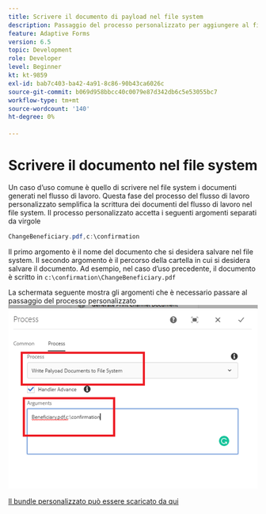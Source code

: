 ```yaml
---
title: Scrivere il documento di payload nel file system
description: Passaggio del processo personalizzato per aggiungere al file system il documento di scrittura che si trova sotto la cartella payload
feature: Adaptive Forms
version: 6.5
topic: Development
role: Developer
level: Beginner
kt: kt-9859
exl-id: bab7c403-ba42-4a91-8c86-90b43ca6026c
source-git-commit: b069d958bbcc40c0079e87d342db6c5e53055bc7
workflow-type: tm+mt
source-wordcount: '140'
ht-degree: 0%

---
```


# Scrivere il documento nel file system

Un caso d’uso comune è quello di scrivere nel file system i documenti generati nel flusso di lavoro.
Questa fase del processo del flusso di lavoro personalizzato semplifica la scrittura dei documenti del flusso di lavoro nel file system.
Il processo personalizzato accetta i seguenti argomenti separati da virgole

```java
ChangeBeneficiary.pdf,c:\confirmation
```

Il primo argomento è il nome del documento che si desidera salvare nel file system. Il secondo argomento è il percorso della cartella in cui si desidera salvare il documento. Ad esempio, nel caso d’uso precedente, il documento è scritto in `c:\confirmation\ChangeBeneficiary.pdf`

La schermata seguente mostra gli argomenti che è necessario passare al passaggio del processo personalizzato
![write-payload-file-system](assets/write-payload-file-system.png)

[Il bundle personalizzato può essere scaricato da qui](/help/forms/assets/common-osgi-bundles/SetValueApp.core-1.0-SNAPSHOT.jar)
